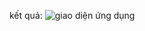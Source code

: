 kết quả:
![giao diện ứng dụng](https://github.com/TranQuan289/ZenS-Test/assets/63786466/9ba931ca-73ec-497d-b46f-542d272f7a23)
